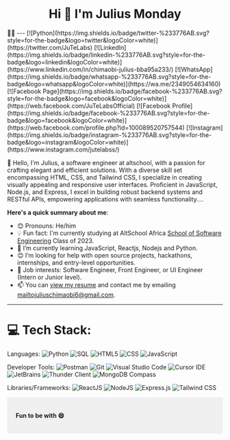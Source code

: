 <h1 align="center">Hi 👋 I'm Julius Monday</h1>👋🏾
---
[![Python](https://img.shields.io/badge/twitter-%233776AB.svg?style=for-the-badge&logo=twitter&logoColor=white)](https://twitter.com/JuTeLabs)
[![LinkedIn](https://img.shields.io/badge/linkedin-%233776AB.svg?style=for-the-badge&logo=linkedin&logoColor=white)](https://www.linkedin.com/in/chimaobi-julius-bba95a233/)
[![WhatsApp](https://img.shields.io/badge/whatsapp-%233776AB.svg?style=for-the-badge&logo=whatsapp&logoColor=white)](https://wa.me/2349054634160)
[![Facebook Page](https://img.shields.io/badge/facebook-%233776AB.svg?style=for-the-badge&logo=facebook&logoColor=white)](https://web.facebook.com/JuTeLabsOfficial)
[![Facebook Profile](https://img.shields.io/badge/facebook-%233776AB.svg?style=for-the-badge&logo=facebook&logoColor=white)](https://web.facebook.com/profile.php?id=100089520757544)
[![Instagram](https://img.shields.io/badge/instagram-%233776AB.svg?style=for-the-badge&logo=instagram&logoColor=white)](https://www.instagram.com/jutelabss/)

👋 Hello, I'm Julius, a software engineer at altschool, with a passion for crafting elegant and efficient solutions. With a diverse skill set encompassing HTML, CSS, and Tailwind CSS, I specialize in creating visually appealing and responsive user interfaces. Proficient in JavaScript, Node.js, and Express, I excel in building robust backend systems and RESTful APIs, empowering applications with seamless functionality....

**Here's a quick summary about me**:

- 😊 Pronouns: He/him
- 💡 Fun fact: I'm currently studying at AltSchool Africa [School of Software Engineering](https://altschoolafrica.com/schools/engineering) Class of 2023.
- 🌱 I’m currently learning JavaScript, Reactjs, Nodejs and Python.
- 😊 I’m looking for help with open source projects, hackathons, internships, and entry-level opportunities.
- 💼 Job interests: Software Engineer, Front Engineer, or UI Engineer (Intern or Junior level).
- 📫 You can [view my resume](#) and contact me by emailing mailtojuliuschimaobi6@gmail.com.

---
# 💻 Tech Stack:
Languages: 
![Python](https://img.shields.io/badge/python-%233776AB.svg?style=for-the-badge&logo=python&logoColor=white)
![SQL](https://img.shields.io/badge/sql-%2307405e.svg?style=for-the-badge&logo=postgresql&logoColor=white) 
![HTML5](https://img.shields.io/badge/html5-%23E34F26.svg?style=for-the-badge&logo=html5&logoColor=white) 
![CSS](https://img.shields.io/badge/css-%231572B6.svg?style=for-the-badge&logo=css3&logoColor=white) 
![JavaScript](https://img.shields.io/badge/javascript-%23323330.svg?style=for-the-badge&logo=javascript&logoColor=%23F7DF1E)

Developer Tools: 
![Postman](https://img.shields.io/badge/Postman-FF6C37?style=for-the-badge&logo=postman&logoColor=white) 
![Git](https://img.shields.io/badge/git-%23F05033.svg?style=for-the-badge&logo=git&logoColor=white)
![Visual Studio Code](https://img.shields.io/badge/Visual%20Studio%20Code-%23007ACC.svg?style=for-the-badge&logo=visual-studio-code&logoColor=white)
![Cursor IDE](https://img.shields.io/badge/Cursor%20IDE-%23333333.svg?style=for-the-badge)
![JetBrains](https://img.shields.io/badge/JetBrains-%23000000.svg?style=for-the-badge&logo=jetbrains&logoColor=white)
![Thunder Client](https://img.shields.io/badge/Thunder%20Client-%23212121.svg?style=for-the-badge)
![MongoDB Compass](https://img.shields.io/badge/MongoDB%20Compass-%2347A248.svg?style=for-the-badge&logo=mongodb&logoColor=white)


Libraries/Frameworks: 
![ReactJS](https://img.shields.io/badge/react-%2320232a.svg?style=for-the-badge&logo=react&logoColor=%2361DAFB) 
![NodeJS](https://img.shields.io/badge/node.js-6DA55F?style=for-the-badge&logo=node.js&logoColor=white) 
![Express.js](https://img.shields.io/badge/Express.js-000000?style=for-the-badge&logo=express&logoColor=white)
![Tailwind CSS](https://img.shields.io/badge/Tailwind%20CSS-38B2AC?style=for-the-badge&logo=tailwind-css&logoColor=white)

<div style="background-color: #f0f0f0; padding: 20px;">
    <p style="font-weight: bold;">Fun to be with 😄</p>
</div>
